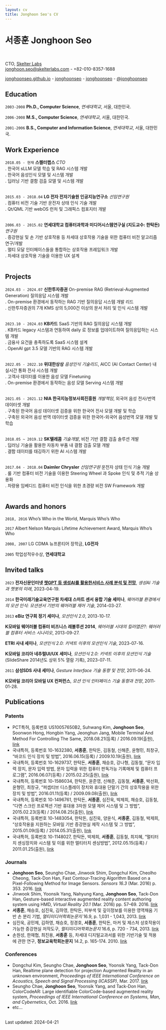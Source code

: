 ```yaml
---
layout: cv
title: Jonghoon Seo's CV
---
```

# 서종훈 Jonghoon Seo
<br/>

CTO, [Skelter Labs](https://skelterlabs.com<br/>)<br/>
<a href="jonghoon.seo@skelterlabs.com">jonghoon.seo@skelterlabs.com</a> - +82-010-8357-1688<br/>

<div id="webaddress">
  <a href="https://jonghoonseo.github.io"><i class="fa-solid fa-house"></i> jonghoonseo.github.io</a> -
  <a href="https://github.com/jonghoonseo"><i class="fa-brands fa-github"></i> jonghoonseo</a> -
  <a href="https://www.linkedin.com/in/jonghoonseo"><i class="fa-brands fa-linkedin"></i> jonghoonseo</a> -
  <a href="https://x.com/jonghoonseo"><i class="fa-brands fa-twitter"></i> @jonghoonseo</a>
</div>

## Education

`2003-2008`
**Ph.D., Computer Science**, *연세대학교*, 서울, 대한민국.

`2006-2008`
**M.S., Computer Science**, *연세대학교*, 서울, 대한민국.

`2001-2006`
**B.S., Computer and Information Science**, *연세대학교*, 서울, 대한민국.

## Work Experience

`2018.05 - 현재`
**스켈터랩스** *CTO*<br/>
. 한국어 sLLM 모델 학습 및 RAG 시스템 개발<br/>
. 한국어 음성인식 모델 및 시스템 개발<br/>
. 딥러닝 기반 결함 검출 모델 및 시스템 개발<br/><br/>

`2015.03 - 2018.04`
**LG 전자 전자기술원 인공지능연구소** *선임연구원*<br/>
. 컴퓨터 비전 기술 기반 운전자 상태 인식 기술 개발<br/>
. Qt/QML 기반 webOS 런처 및 그래픽스 컴포지터 개발<br/><br/>

`2006.03 - 2015.02`
**연세대학교 컴퓨터과학과 미디어시스템연구실 (지도교수: 한탁돈)** *연구원*<br/>
. 증강현실 및 손 기반 상호작용 등 차세대 상호작용 기술을 위한 컴퓨터 비전 알고리즘 연구/개발<br/>
. 멀티 모달 인터페이스들을 통합하는 상호작용 프레임워크 개발<br/>
. 차세대 상호작용 기술을 이용한 UX 설계<br/><br/>

## Projects

`2024.03 - 2024.07` **신한투자증권**
On-premise RAG (Retrieval-Augmented Generation) 질의응답 시스템 개발<br/>
. On-premise 환경에서 동작하는 RAG 기반 질의응답 시스템 개발 리드<br/>
. 신한투자증권의 7개 KMS 상의 5,000건 이상의 문서 처리 및 인식 시스템 개발<br/><br/>

`2023.10 - 2024.03` **KB카드**
SaaS 기반의 RAG 질의응답 시스템 개발<br/>
. KB카드 legacy 시스템과 연동하여 daily 로 정보를 업데이트하여 질의응답하는 시스템 개발<br/>
. 금융사 요건을 충족하도록 SaaS 시스템 설계<br/>
. OpenAI gpt 3.5 모델 기반의 RAG 시스템 개발<br/><br/>

`2022.05 - 2022.10` **위대한상상**
*음성인식 기술리드*, AICC (AI Contact Center) 내 실시간 통화 전사 시스템 개발<br/>
. 고객사 데이터를 이용한 음성 모델 Finetuning<br/>
. On-premise 환경에서 동작하는 음성 모델 Serving 시스템 개발<br/><br/>

`2021.05 - 2021.12` **NIA 한국지능정보사회진흥원**
*개발책임*, 외국어 음성 전사/번역 데이터셋 개발<br/>
. 구축된 한국어 음성 데이터셋 검증을 위한 한국어 전사 모델 개발 및 학습<br/>
. 구축된 외국어 음성 번역 데이터셋 검증을 위한 한국어-외국어 음성번역 모델 개발 및 학습<br/><br/>

`2018.05 ~ 2019.12` **SK텔레콤**
*기술개발*, 비전 기반 결함 검출 솔루션 개발<br/>
. 딥러닝 기술을 활용한 자동차 부품 내 결함 검출 모델 개발<br/>
. 결함 데이터를 태깅하기 위한 AI 시스템 개발<br/><br/>

`2017.04 - 2018.04` **Daimler Chrysler**
*선임연구원* 운전자 상태 인식 기술 개발<br/>
. 룰 기반 컴퓨터 비전 기술을 이용한 Steering Wheel 과 Spoke 인식 및 추적 기술 상용화<br/>
. 차량용 임베디드 컴퓨터 비전 인식을 위한 초경량 비전 SW Framework 개발<br/><br/>

## Awards and honors

`2018, 2016` Who’s Who in the World, Marquis Who’s Who

`2017` Albert Nelson Marquis Lifetime Achievement Award, Marquis Who’s Who

`2008, 2007` LG CDMA 뉴프론티어 장학금, **LG전자**

`2005` 학업성적우수상, **연세대학교**

## Invited talks

`2023`
**전자신문인터넷 [챗GPT 등 생성AI를 활용한서비스 사례 분석 및 전망](https://conference.etnews.com/conf_info.html?uid=246)**, *생성AI 기술과 챗봇의 미래*, 2023-04-19.

`2014`
**한국미래기술교육연구원 차세대 스마트 센서 융합 기술 세미나**, *웨어러블 환경에서의 모션 인식: 모션센서 기반의 웨어러블 제어 기술*, 2014-03-27.

`2013`
**eBiz 연구회 정기 세미나**, *모션인식 2.0*, 2013-10-17.

**K모바일 웨어러블 컴퓨터 비즈니스 레볼루션 2014**, *웨어러블 시대의 킬러앱은?: 웨어러블 컴퓨터 서비스 시나리오*, 2013-09-27.

**ETRI 사내 세미나**, *모션인식 2.0: 키넥트 이후의 모션인식 기술*, 2023-07-16.

**K모바일 코리아 네추럴UI/UX 세미나**, *모션인식 2.0: 키넥트 이후의 모션인식 기술* (SlideShare 2014년도 상위 5% 열람 기록), 2023-07-11.

`2011`
**삼성SDS 사내 세미나**, *Gesture Interface 기술 동향 및 전망*, 2011-06-24.

**K모바일 코리아 모바일 UX 컨퍼런스**, *모션 인식 인터페이스 기술 동향과 전망*, 2011-01-28.

## Publications

### Patents

- PCT특허, 등록번호 US10057650B2, Suhwang Kim, **Jonghoon Seo**, Soonwon Hong, Hongbin Yang, Jeonghun Jang, Mobile Terminal And Method For Controlling The Same, 2018.08.21(등록) / 2016.09.19(출원), [link](https://patents.google.com/patent/US10057650B2/en)
- 국내특허, 등록번호 10-1632380, **서종훈**, 한탁돈, 김동철, 신해준, 윤형민, 최창규, “바코드 인식 장치 및 방법”, 2016.06.15(등록) / 2009.10.19(출원), [link](http://goo.gl/blEyD8)
- 국내특허, 등록번호 10-1629737, 한탁돈, **서종훈**, 채승호, 강나형, 김동철, “문자 입력 장치, 문자 입력 방법, 문자 입력을 위한 컴퓨터 판독가능 기록매체 및 컴퓨터 프로그램”, 2016.06.07(등록) / 2015.02.25(출원), [link](http://goo.gl/5mRFtE)
- 국내특허, 등록번호 10-1586034, 한탁돈, 윤준영, 신해준, 김동철, **서종훈**, 박선화, 윤형민, 최창규, “퍼셉티브 디스플레이 장치와 휴대용 단말기 간의 상호작용을 위한 장치 및 방법”, 2016.01.11(등록) / 2009.09.08(출원), [link](http://goo.gl/YRL6X2)
- 국내특허, 등록번호 10-1496761, 한탁돈, **서종훈**, 심진욱, 박제희, 채승호, 김동철, “다면 스크린 프로젝션 기반 휴대용 3차원 모델 제어 시스템 및 그 방법”, 2015.02.23(등록) / 2014.08.25(출원), [link](http://goo.gl/J7NUdt)
- 국내특허, 등록번호 10-1483054, 한탁돈, 심진욱, 양윤식, **서종훈**, 김동철, 박제희, “상호작용을 지원하는 모바일 기반 증강현실 제작 시스템 및 그 방법”, 2015.01.09(등록) / 2014.05.31(출원), [link](http://goo.gl/uetUuh)
- 국내특허, 등록번호 10-1148027, 한탁돈, 박제희, **서종훈**, 김동철, 최지혜, “멀티터치 센싱장치와 시스템 및 이를 위한 멀티터치 센싱방법”, 2012.05.15(등록) / 2011.01.25(출원), [link](http://goo.gl/0X1vAi)

### Journals

- **Jonghoon Seo**, Seungho Chae, Jinwook Shim, Dongchul Kim, Cheolho Cheong, Tack-Don Han, Fast Contour-Tracing Algorithm Based on a Pixel-Following Method for Image Sensors.
*Sensors 16.3* (Mar. 2016) p. 353. 2016. [link](http://dx.doi.org/10.3390/s16030353)
- Jinwook Shim, Yoonsik Yang, Nahyung Kang, **Jonghoon Seo**, Tack-Don Han, Gesture-based interactive augmented reality content authoring system using HMD,
*Virtual Reality 20.1* (Mar. 2016) pp. 57–69. 2016. [link](http://dx.doi.org/10.1007/s10055-016-0282-z)
- **서종훈**, 채승호, 심진욱, 김하영, 한탁돈, 피부색 및 깊이정보를 이용한 영역채움 기반 손 분리 기법, *멀티미디어학회논문지* 16.9, p. 1,031 - 1,043, 2013. [link](http://www.dbpia.co.kr/Journal/ArticleDetail/NODE02277885)
- 심진욱, 공민제, 김하영, 채승호, 정경호, **서종훈**, 한탁돈, 마커 및 제스처 상호작용이 가능한 증강현실 저작도구, *멀티미디어학회논문지* 16.6, p. 720 - 734, 2013. [link](http://www.dbpia.co.kr/Journal/ArticleDetail/NODE02224153)
- 손원성, 한재협, 최진용, **서종훈** 등, 차세대 디지털교과서를 위한 기반기술 및 적용에 관한 연구, **정보교육학회논문지** 14.2, p. 165-174. 2010. [link](http://www.earticle.net/Article.aspx?sn=121727)

### Conferences

- Dongchul Kim, Seungho Chae, **Jonghoon Seo**, Yoonsik Yang, Tack-Don Han, Realtime plane detection for projection Augmented Reality in an unknown environment,
*Proceedings of IEEE International Conference on Acoustics, Speech and Signal Processing (ICASSP)*, Mar. 2017. [link](https://doi.org/10.1109/ICASSP.2017.795305)
- Seungho Chae, **Jonghoon Seo**, Yoonsik Yang, and Tack-Don Han, ColorCodeAR: Large identifiable ColorCode-based augmented reality system,
*Proceedings of IEEE International Conference on Systems, Man, and Cybernetics*, Oct. 2016. [link](https://doi.org/10.1109/SMC.2016.7844630)
- etc...


<br/>Last updated: 2024-04-21<br/><br/>
